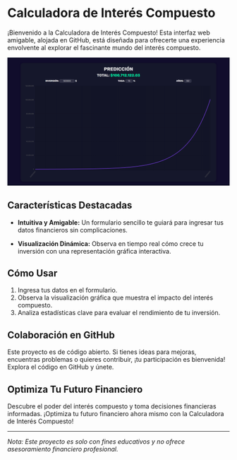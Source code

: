 # Calculadora de Interés Compuesto

¡Bienvenido a la Calculadora de Interés Compuesto! Esta interfaz web amigable, alojada en GitHub, está diseñada para ofrecerte una experiencia envolvente al explorar el fascinante mundo del interés compuesto.

![example](./resources/screenshot.png)

## Características Destacadas

- **Intuitiva y Amigable:** Un formulario sencillo te guiará para ingresar tus datos financieros sin complicaciones.

- **Visualización Dinámica:** Observa en tiempo real cómo crece tu inversión con una representación gráfica interactiva.

## Cómo Usar

1. Ingresa tus datos en el formulario.
2. Observa la visualización gráfica que muestra el impacto del interés compuesto.
3. Analiza estadísticas clave para evaluar el rendimiento de tu inversión.

## Colaboración en GitHub

Este proyecto es de código abierto. Si tienes ideas para mejoras, encuentras problemas o quieres contribuir, ¡tu participación es bienvenida! Explora el código en GitHub y únete.

## Optimiza Tu Futuro Financiero

Descubre el poder del interés compuesto y toma decisiones financieras informadas. ¡Optimiza tu futuro financiero ahora mismo con la Calculadora de Interés Compuesto!

---

*Nota: Este proyecto es solo con fines educativos y no ofrece asesoramiento financiero profesional.*
